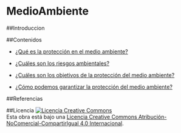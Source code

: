 # MedioAmbiente

##Introduccion

##Contenidos

- [¿Qué es la protección en el medio ambiente?]()

- [¿Cuáles son los riesgos ambientales?]()

- [¿Cuáles son los objetivos de la protección del medio ambiente?]()

- [¿Cómo podemos garantizar la protección del medio ambiente?]()

##Referencias

##Licencia
<a rel="license" href="http://creativecommons.org/licenses/by-nc-sa/4.0/"><img alt="Licencia Creative Commons" style="border-width:0" src="https://i.creativecommons.org/l/by-nc-sa/4.0/88x31.png" /></a><br />Esta obra está bajo una <a rel="license" href="http://creativecommons.org/licenses/by-nc-sa/4.0/">Licencia Creative Commons Atribución-NoComercial-CompartirIgual 4.0 Internacional</a>.
